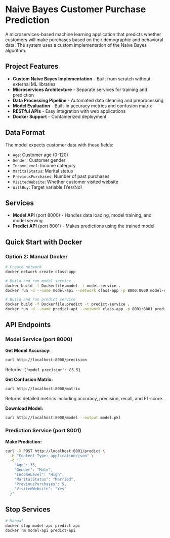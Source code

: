 # Naive Bayes Customer Purchase Prediction

A microservices-based machine learning application that predicts whether customers will make purchases based on their demographic and behavioral data. The system uses a custom implementation of the Naive Bayes algorithm.

## Project Features

- **Custom Naive Bayes Implementation** - Built from scratch without external ML libraries
- **Microservices Architecture** - Separate services for training and prediction
- **Data Processing Pipeline** - Automated data cleaning and preprocessing
- **Model Evaluation** - Built-in accuracy metrics and confusion matrix
- **RESTful APIs** - Easy integration with web applications
- **Docker Support** - Containerized deployment

## Data Format

The model expects customer data with these fields:
- `Age`: Customer age (0-120)
- `Gender`: Customer gender 
- `IncomeLevel`: Income category
- `MaritalStatus`: Marital status
- `PreviousPurchases`: Number of past purchases
- `VisitedWebsite`: Whether customer visited website
- `WillBuy`: Target variable (Yes/No)

## Services

- **Model API** (port 8000) - Handles data loading, model training, and model serving
- **Predict API** (port 8001) - Makes predictions using the trained model

## Quick Start with Docker


### Option 2: Manual Docker
```bash
# Create network
docker network create class-app

# Build and run model service
docker build -f Dockerfile.model -t model-service .
docker run -d --name model-api --network class-app -p 8000:8000 model-service

# Build and run predict service
docker build -f Dockerfile.predict -t predict-service .
docker run -d --name predict-api --network class-app -p 8001:8001 predict-service
```

## API Endpoints

### Model Service (port 8000)

**Get Model Accuracy:**
```bash
curl http://localhost:8000/precision
```
Returns: `{"model precision": 85.5}`

**Get Confusion Matrix:**
```bash
curl http://localhost:8000/matrix
```
Returns detailed metrics including accuracy, precision, recall, and F1-score.

**Download Model:**
```bash
curl http://localhost:8000/model --output model.pkl
```

### Prediction Service (port 8001)

**Make Prediction:**
```bash
curl -X POST http://localhost:8001/predict \
  -H "Content-Type: application/json" \
  -d '{
    "Age": 35,
    "Gender": "Male",
    "IncomeLevel": "High",
    "MaritalStatus": "Married",
    "PreviousPurchases": 5,
    "VisitedWebsite": "Yes"
  }'
```

## Stop Services

```bash
# Manual
docker stop model-api predict-api
docker rm model-api predict-api
```